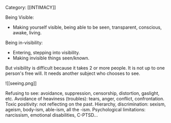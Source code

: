 Category: [[INTIMACY]]

Being Visible:

- Making yourself visible, being able to be seen, transparent, conscious, awake, living.

Being in-visibility:
- Entering, stepping into visibility.
- Making invisible things seen/known.

But visibility is difficult because it takes 2 or more people. 
It is not up to one person's free will.
It needs another subject who chooses to see.

![[seeing.png]]

Refusing to see: avoidance, suppression, censorship, distortion, gaslight, etc.
Avoidance of heaviness (troubles): tears, anger, conflict, confrontation.
Toxic positivity: not reflecting on the past.
Hierarchy, discrimination: sexism, ageism, body-ism, able-ism, all the -ism.
Psychological limitations: narcissism, emotional disabilities, C-PTSD...